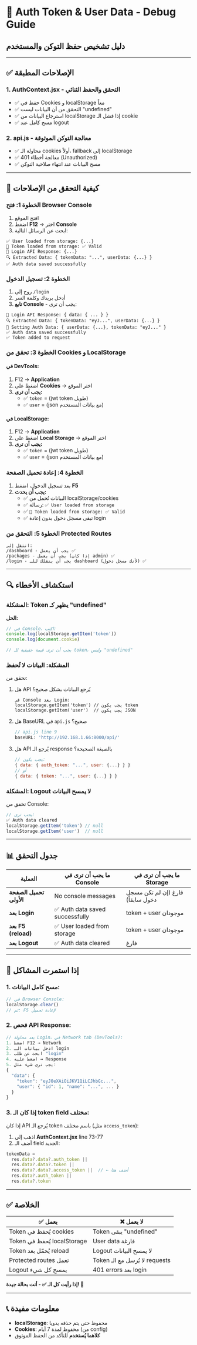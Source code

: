 # 🔐 Auth Token & User Data - Debug Guide
## دليل تشخيص حفظ التوكن والمستخدم

---

## ✅ الإصلاحات المطبقة

### 1. **AuthContext.jsx** - التحقق والحفظ الثنائي
- ✅ حفظ في Cookies و localStorage معاً
- ✅ التحقق من أن البيانات ليست "undefined"
- ✅ استرجاع البيانات من localStorage إذا فشل الـ cookie
- ✅ مسح كامل عند logout

### 2. **api.js** - معالجة التوكن الموثوقة
- ✅ محاولة الـ cookies أولاً، fallback إلى localStorage
- ✅ معالجة أخطاء 401 (Unauthorized)
- ✅ مسح البيانات عند انتهاء صلاحية التوكن

---

## 🧪 كيفية التحقق من الإصلاحات

### **الخطوة 1: فتح Browser Console**
1. افتح الموقع
2. اضغط **F12** → اختر **Console**
3. ابحث عن الرسائل التالية:

```
✅ User loaded from storage: {...}
🔑 Token loaded from storage: ✅ Valid
📡 Login API Response: {...}
🔍 Extracted Data: { tokenData: "...", userData: {...} }
✅ Auth data saved successfully
```

### **الخطوة 2: تسجيل الدخول**
1. روح إلى `/login`
2. أدخل بريدك وكلمة السر
3. **تابع Console** - يجب أن ترى:

```
📡 Login API Response: { data: { ... } }
🔍 Extracted Data: { tokenData: "eyJ...", userData: {...} }
🔐 Setting Auth Data: { userData: {...}, tokenData: "eyJ..." }
✅ Auth data saved successfully
✅ Token added to request
```

### **الخطوة 3: تحقق من Cookies و LocalStorage**

#### **في DevTools:**
1. F12 → **Application**
2. اضغط على **Cookies** → اختر الموقع
3. **يجب أن ترى:**
   - ✅ `token` = (jwt token طويل)
   - ✅ `user` = (json مع بيانات المستخدم)

#### **في LocalStorage:**
1. F12 → **Application**
2. اضغط على **Local Storage** → اختر الموقع
3. **يجب أن ترى:**
   - ✅ `token` = (jwt token طويل)
   - ✅ `user` = (json مع بيانات المستخدم)

### **الخطوة 4: إعادة تحميل الصفحة**
1. بعد تسجيل الدخول، اضغط **F5**
2. **يجب أن يحدث:**
   - ✅ البيانات تُحمل من localStorage/cookies
   - ✅ رسالة: `✅ User loaded from storage`
   - ✅ `🔑 Token loaded from storage: ✅ Valid`
   - ✅ تبقى مسجل دخول بدون إعادة login

### **الخطوة 5: التحقق من Protected Routes**
```
انتقل إلى:
/dashboard - يجب أن يعمل ✅
/packages - يجب أن يعمل (إذا كان admin) ✅
/login - يجب أن ينقلك للـ dashboard (لأنك مسجل دخول) ✅
```

---

## 🔍 استكشاف الأخطاء

### **المشكلة: Token يظهر كـ "undefined"**

**الحل:**
```javascript
// في Console، اكتب:
console.log(localStorage.getItem('token'))
console.log(document.cookie)

// يجب أن ترى قيمة حقيقية للـ token، وليس "undefined"
```

### **المشكلة: البيانات لا تُحفظ**

تحقق من:
1. هل API يُرجع البيانات بشكل صحيح؟
   ```
   في Console بعد Login:
   localStorage.getItem('token') // يجب يكون token
   localStorage.getItem('user')  // يجب يكون JSON
   ```

2. هل BaseURL في `api.js` صحيح؟
   ```javascript
   // api.js line 9
   baseURL: 'http://192.168.1.66:8000/api/'
   ```

3. هل API يُرجع الـ response بالصيغة الصحيحة؟
   ```javascript
   // يجب يكون:
   { data: { auth_token: "...", user: {...} } }
   // أو
   { data: { token: "...", user: {...} } }
   ```

### **المشكلة: Logout لا يمسح البيانات**

تحقق من Console:
```javascript
// يجب ترى:
✅ Auth data cleared
localStorage.getItem('token') // null
localStorage.getItem('user')  // null
```

---

## 📊 جدول التحقق

| العملية | ما يجب أن ترى في Console | ما يجب أن ترى في Storage |
|--------|----------------------|----------------------|
| **تحميل الصفحة الأولى** | No console messages | فارغ (إن لم تكن مسجل دخول سابقاً) |
| **بعد Login** | ✅ Auth data saved successfully | token + user موجودان |
| **بعد F5 (reload)** | ✅ User loaded from storage | token + user موجودان |
| **بعد Logout** | ✅ Auth data cleared | فارغ |

---

## 🚀 إذا استمرت المشاكل

### **1. مسح كامل البيانات:**
```javascript
// في Browser Console:
localStorage.clear()
// ثم: F5 لإعادة تحميل
```

### **2. فحص API Response:**
```javascript
// بعد محاولة Login، في Network tab (DevTools):
1. اضغط F12 → Network
2. ادخل بيانات الـ login
3. ابحث عن طلب "login"
4. اضغط عليه → Response
5. يجب ترى شيء مثل:
{
  "data": {
    "token": "eyJ0eXAiOiJKV1QiLCJhbGc...",
    "user": { "id": 1, "name": "...", ... }
  }
}
```

### **3. إذا كان الـ token field مختلف:**

إذا كان API يُرجع الـ token باسم مختلف (مثل `access_token`):
1. اذهب إلى **AuthContext.jsx** line 73-77
2. أضف الـ field الجديد:
```javascript
tokenData = 
  res.data?.data?.auth_token || 
  res.data?.data?.token || 
  res.data?.data?.access_token ||  // ← أضف هنا
  res.data?.auth_token || 
  res.data?.token
```

---

## ✅ الخلاصة

| ✅ يعمل | ❌ لا يعمل |
|--------|-----------|
| Token يُحفظ في cookies | Token يبقى "undefined" |
| Token يُحفظ في localStorage | User data فارغة |
| Token يُحمّل بعد reload | Logout لا يمسح البيانات |
| Protected routes تعمل | Token لا يُرسل مع الـ requests |
| Logout يمسح كل شيء | 401 errors بعد login |

**إذا رأيت كل الـ ✅ - أنت بحالة جيدة! 🎉**

---

## 📞 معلومات مفيدة

- **localStorage**: محفوظ حتى يتم حذفه يدويا
- **Cookies**: محفوظ لمدة 7 أيام (من config)
- **كلاهما يُستخدم** للتأكد من الحفظ الموثوق